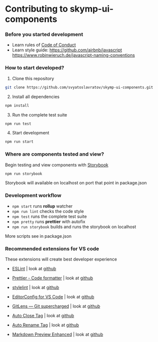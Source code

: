 # Contributing to skymp-ui-components

### Before you started development

* Learn rules of [Code of Conduct](https://github.com/svyatoslavratov/skymp-ui-components/blob/master/CODE_OF_CONDUCT.MD)
* Learn style guide:
 https://github.com/airbnb/javascript
 https://www.robinwieruch.de/javascript-naming-conventions

### How to start developed?

1. Clone this repository

```sh
git clone https://github.com/svyatoslavratov/skymp-ui-components.git
```

2. Install all dependencies

```sh
npm install
```

3. Run the complete test suite

```sh
npm run test
```

4. Start development

```sh
npm run start
```

### Where are components tested and view?

Begin testing and view components with [Storybook](https://github.com/storybookjs/storybook)

```sh
npm run storybook
```
Storybook will available on localhost on port that point in package.json


### Development workflow

* ``npm start`` runs **rollup** watcher
* ``npm run lint`` checks the code style
* ``npm test`` runs the complete test suite
* ``npm pretty`` runs **prettier** with autofix
* ``npm run storybook`` builds and runs the storybook on localhost

More scripts see in package.json


### Recommended extensions for VS code

These extensions will create best developer experience

* [ESLint](https://marketplace.visualstudio.com/items?itemName=dbaeumer.vscode-eslint) | look at [github](https://github.com/Microsoft/vscode-eslint.git)

* [Prettier - Code formatter](https://marketplace.visualstudio.com/items?itemName=esbenp.prettier-vscode) | look at [github](https://github.com/prettier/prettier-vscode.git)

* [stylelint](https://marketplace.visualstudio.com/items?itemName=stylelint.vscode-stylelint) | look at [github](https://github.com/stylelint/vscode-stylelint)

* [EditorConfig for VS Code](https://marketplace.visualstudio.com/items?itemName=EditorConfig.EditorConfig) | look at [github](https://github.com/editorconfig/editorconfig-vscode.git)

* [GitLens — Git supercharged](https://marketplace.visualstudio.com/items?itemName=eamodio.gitlens) | look at [github](https://github.com/eamodio/vscode-gitlens.git)

* [Auto Close Tag](https://marketplace.visualstudio.com/items?itemName=formulahendry.auto-close-tag) | look at [github](https://github.com/formulahendry/vscode-auto-close-tag.git)

* [Auto Rename Tag](https://marketplace.visualstudio.com/items?itemName=formulahendry.auto-rename-tag) | look at [github](https://github.com/formulahendry/vscode-auto-rename-tag.git)

* [Markdown Preview Enhanced](https://marketplace.visualstudio.com/items?itemName=shd101wyy.markdown-preview-enhanced) | look at [github](https://github.com/shd101wyy/vscode-markdown-preview-enhanced)
